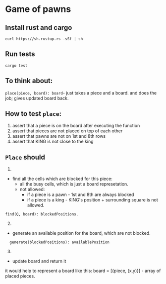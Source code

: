 # Game of pawns

## Install rust and cargo
```
curl https://sh.rustup.rs -sSf | sh
```

## Run tests

```
cargo test
```

## To think about:
`place(piece, board): board`- just takes a piece and a board. and does the job; gives updated board back.

## How to test `place`:
1. assert that a piece is on the board after executing the function
2. assert that pieces are not placed on top of each other
3. assert that pawns are not on 1st and 8th rows
4. assert that KING is not close to the king

## `Place` should
1.
- find all the cells which are blocked for this piece:
  - all the busy cells, which is just a board represetation.
  - not allowed:
     - if a piece is a pawn - 1st and 8th are always blocked
     - if a piece is a king - KING's position + surrounding square is not allowed.

```
find(Q, board): blockedPositions.
```

2.
 - generate an available position for the board, which are not blocked.
```
  generate(blockedPositions): availablePosition
```

3.
 - update board and return it


 it would help to represent a board like this:
board = [{piece, (x,y)}] - array of placed pieces.
